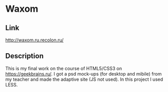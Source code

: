 # Waxom

## Link
http://waxom.ru.recolon.ru/

## Description
This is my final work on the course of HTML5/CSS3 on https://geekbrains.ru/. 
I got a psd mock-ups (for desktop and mibile) from my teacher and made the adaptive site (JS not used). 
In this project I used LESS.
